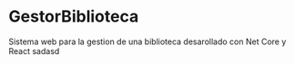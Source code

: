 # GestorBiblioteca
Sistema web para la gestion de una biblioteca desarollado con Net Core y React
sadasd